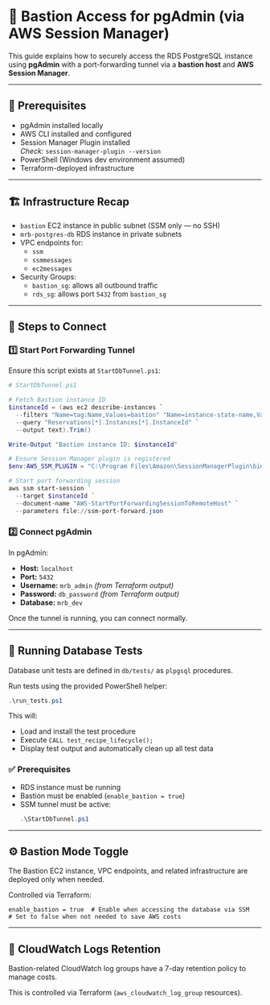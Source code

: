# 🔐 Bastion Access for pgAdmin (via AWS Session Manager)

This guide explains how to securely access the RDS PostgreSQL instance using **pgAdmin** with a port-forwarding tunnel via a **bastion host** and **AWS Session Manager**.

---

## 🔧 Prerequisites

- pgAdmin installed locally  
- AWS CLI installed and configured  
- Session Manager Plugin installed  
  _Check:_ `session-manager-plugin --version`  
- PowerShell (Windows dev environment assumed)  
- Terraform-deployed infrastructure  

---

## 🏗️ Infrastructure Recap
 
- `bastion` EC2 instance in public subnet (SSM only — no SSH)  
- `mrb-postgres-db` RDS instance in private subnets  
- VPC endpoints for:  
  - `ssm`  
  - `ssmmessages`  
  - `ec2messages`  
- Security Groups:  
  - `bastion_sg`: allows all outbound traffic  
  - `rds_sg`: allows port `5432` from `bastion_sg`  

---

## 🚀 Steps to Connect

### 1️⃣ Start Port Forwarding Tunnel

Ensure this script exists at `StartDbTunnel.ps1`:

```powershell
# StartDbTunnel.ps1

# Fetch Bastion instance ID
$instanceId = (aws ec2 describe-instances `
  --filters "Name=tag:Name,Values=bastion" "Name=instance-state-name,Values=running" `
  --query "Reservations[*].Instances[*].InstanceId" `
  --output text).Trim()

Write-Output "Bastion instance ID: $instanceId"

# Ensure Session Manager plugin is registered
$env:AWS_SSM_PLUGIN = "C:\Program Files\Amazon\SessionManagerPlugin\bin\SessionManagerPlugin.exe"

# Start port forwarding session
aws ssm start-session `
  --target $instanceId `
  --document-name "AWS-StartPortForwardingSessionToRemoteHost" `
  --parameters file://ssm-port-forward.json
```

### 2️⃣ Connect pgAdmin

In pgAdmin:

- **Host:** `localhost`  
- **Port:** `5432`  
- **Username:** `mrb_admin` _(from Terraform output)_  
- **Password:** `db_password` _(from Terraform output)_  
- **Database:** `mrb_dev`  

Once the tunnel is running, you can connect normally.

---

## 🧪 Running Database Tests

Database unit tests are defined in `db/tests/` as `plpgsql` procedures.

Run tests using the provided PowerShell helper:

```powershell
.\run_tests.ps1
```

This will:

- Load and install the test procedure  
- Execute `CALL test_recipe_lifecycle();`  
- Display test output and automatically clean up all test data  

### ✅ Prerequisites

- RDS instance must be running  
- Bastion must be enabled (`enable_bastion = true`)  
- SSM tunnel must be active:  
  ```powershell
  .\StartDbTunnel.ps1
  ```

---

## ⚙️ Bastion Mode Toggle

The Bastion EC2 instance, VPC endpoints, and related infrastructure are deployed only when needed.

Controlled via Terraform:

```hcl
enable_bastion = true  # Enable when accessing the database via SSM
# Set to false when not needed to save AWS costs
```

---

## 📝 CloudWatch Logs Retention

Bastion-related CloudWatch log groups have a 7-day retention policy to manage costs.

This is controlled via Terraform (`aws_cloudwatch_log_group` resources).
